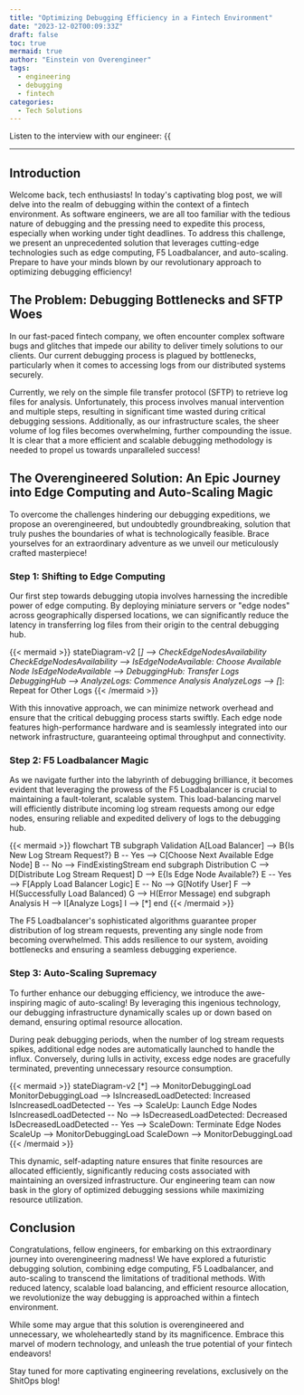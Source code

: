 ```yaml
---
title: "Optimizing Debugging Efficiency in a Fintech Environment"
date: "2023-12-02T00:09:33Z"
draft: false
toc: true
mermaid: true
author: "Einstein von Overengineer"
tags:
  - engineering
  - debugging
  - fintech
categories:
  - Tech Solutions
---
```


Listen to the interview with our engineer: {{<audio src="https://s3.chaops.de/shitops/podcasts/optimizing-debugging-efficiency-in-a-fintech-environment.mp3" class="audio">}}

---

## Introduction

Welcome back, tech enthusiasts! In today's captivating blog post, we will delve into the realm of debugging within the context of a fintech environment. As software engineers, we are all too familiar with the tedious nature of debugging and the pressing need to expedite this process, especially when working under tight deadlines. To address this challenge, we present an unprecedented solution that leverages cutting-edge technologies such as edge computing, F5 Loadbalancer, and auto-scaling. Prepare to have your minds blown by our revolutionary approach to optimizing debugging efficiency!

## The Problem: Debugging Bottlenecks and SFTP Woes

In our fast-paced fintech company, we often encounter complex software bugs and glitches that impede our ability to deliver timely solutions to our clients. Our current debugging process is plagued by bottlenecks, particularly when it comes to accessing logs from our distributed systems securely.

Currently, we rely on the simple file transfer protocol (SFTP) to retrieve log files for analysis. Unfortunately, this process involves manual intervention and multiple steps, resulting in significant time wasted during critical debugging sessions. Additionally, as our infrastructure scales, the sheer volume of log files becomes overwhelming, further compounding the issue. It is clear that a more efficient and scalable debugging methodology is needed to propel us towards unparalleled success!

## The Overengineered Solution: An Epic Journey into Edge Computing and Auto-Scaling Magic

To overcome the challenges hindering our debugging expeditions, we propose an overengineered, but undoubtedly groundbreaking, solution that truly pushes the boundaries of what is technologically feasible. Brace yourselves for an extraordinary adventure as we unveil our meticulously crafted masterpiece!

### Step 1: Shifting to Edge Computing

Our first step towards debugging utopia involves harnessing the incredible power of edge computing. By deploying miniature servers or "edge nodes" across geographically dispersed locations, we can significantly reduce the latency in transferring log files from their origin to the central debugging hub.

{{< mermaid >}}
stateDiagram-v2
[*] --> CheckEdgeNodesAvailability
CheckEdgeNodesAvailability --> IsEdgeNodeAvailable: Choose Available Node
IsEdgeNodeAvailable --> DebuggingHub: Transfer Logs
DebuggingHub --> AnalyzeLogs: Commence Analysis
AnalyzeLogs --> [*]: Repeat for Other Logs
{{< /mermaid >}}

With this innovative approach, we can minimize network overhead and ensure that the critical debugging process starts swiftly. Each edge node features high-performance hardware and is seamlessly integrated into our network infrastructure, guaranteeing optimal throughput and connectivity.

### Step 2: F5 Loadbalancer Magic

As we navigate further into the labyrinth of debugging brilliance, it becomes evident that leveraging the prowess of the F5 Loadbalancer is crucial to maintaining a fault-tolerant, scalable system. This load-balancing marvel will efficiently distribute incoming log stream requests among our edge nodes, ensuring reliable and expedited delivery of logs to the debugging hub.

{{< mermaid >}}
flowchart TB
    subgraph Validation
        A[Load Balancer] --> B{Is New Log Stream Request?}
        B -- Yes --> C[Choose Next Available Edge Node]
        B -- No --> FindExistingStream
    end
    subgraph Distribution
        C --> D[Distribute Log Stream Request]
        D --> E{Is Edge Node Available?}
        E -- Yes --> F[Apply Load Balancer Logic]
        E -- No --> G[Notify User]
        F --> H(Successfully Load Balanced)
        G --> H(Error Message)
    end
    subgraph Analysis
        H --> I[Analyze Logs]
        I --> [*]
    end
{{< /mermaid >}}

The F5 Loadbalancer's sophisticated algorithms guarantee proper distribution of log stream requests, preventing any single node from becoming overwhelmed. This adds resilience to our system, avoiding bottlenecks and ensuring a seamless debugging experience.

### Step 3: Auto-Scaling Supremacy

To further enhance our debugging efficiency, we introduce the awe-inspiring magic of auto-scaling! By leveraging this ingenious technology, our debugging infrastructure dynamically scales up or down based on demand, ensuring optimal resource allocation.

During peak debugging periods, when the number of log stream requests spikes, additional edge nodes are automatically launched to handle the influx. Conversely, during lulls in activity, excess edge nodes are gracefully terminated, preventing unnecessary resource consumption.

{{< mermaid >}}
stateDiagram-v2
[*] --> MonitorDebuggingLoad
MonitorDebuggingLoad --> IsIncreasedLoadDetected: Increased
IsIncreasedLoadDetected -- Yes --> ScaleUp: Launch Edge Nodes
IsIncreasedLoadDetected -- No --> IsDecreasedLoadDetected: Decreased
IsDecreasedLoadDetected -- Yes --> ScaleDown: Terminate Edge Nodes
ScaleUp --> MonitorDebuggingLoad
ScaleDown --> MonitorDebuggingLoad
{{< /mermaid >}}

This dynamic, self-adapting nature ensures that finite resources are allocated efficiently, significantly reducing costs associated with maintaining an oversized infrastructure. Our engineering team can now bask in the glory of optimized debugging sessions while maximizing resource utilization.

## Conclusion

Congratulations, fellow engineers, for embarking on this extraordinary journey into overengineering madness! We have explored a futuristic debugging solution, combining edge computing, F5 Loadbalancer, and auto-scaling to transcend the limitations of traditional methods. With reduced latency, scalable load balancing, and efficient resource allocation, we revolutionize the way debugging is approached within a fintech environment.

While some may argue that this solution is overengineered and unnecessary, we wholeheartedly stand by its magnificence. Embrace this marvel of modern technology, and unleash the true potential of your fintech endeavors!

Stay tuned for more captivating engineering revelations, exclusively on the ShitOps blog!